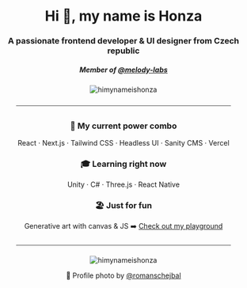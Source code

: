 <h1 align="center">Hi 👋, my name is Honza</h1>
<h3 align="center">A passionate frontend developer & UI designer from Czech republic</h3>
<h5 align="center">Member of <a href="https://github.com/melody-labs">@melody-labs</a></h5>
<p align="center"><img align="center" src="https://github-readme-streak-stats.herokuapp.com/?user=himynameishonza&" alt="himynameishonza" /></p>

<p align="center">⎯⎯⎯⎯⎯⎯⎯⎯⎯⎯⎯⎯⎯⎯⎯⎯⎯⎯⎯⎯⎯⎯⎯⎯⎯⎯⎯⎯⎯⎯⎯⎯⎯⎯⎯⎯⎯⎯⎯⎯⎯⎯⎯⎯⎯⎯⎯⎯⎯⎯⎯⎯⎯⎯⎯⎯⎯⎯⎯⎯⎯⎯</p>

<h3 align="center">🚀 My current power combo</h3>
<p align="center">React · Next.js · Tailwind CSS · Headless UI · Sanity CMS · Vercel</p>

<h3 align="center">🎓 Learning right now</h3>
<p align="center">Unity · C# · Three.js · React Native</p>

<h3 align="center">🏖️ Just for fun</h3>
<p align="center">Generative art with canvas & JS ➡️ <a href="https://playground.himynameishonza.com/generative-art">Check out my playground</a></p>

<p align="center">⎯⎯⎯⎯⎯⎯⎯⎯⎯⎯⎯⎯⎯⎯⎯⎯⎯⎯⎯⎯⎯⎯⎯⎯⎯⎯⎯⎯⎯⎯⎯⎯⎯⎯⎯⎯⎯⎯⎯⎯⎯⎯⎯⎯⎯⎯⎯⎯⎯⎯⎯⎯⎯⎯⎯⎯⎯⎯⎯⎯⎯⎯</p>

<p align="center"><img align="center" src="https://github-readme-stats.vercel.app/api/top-langs?username=himynameishonza&show_icons=true&locale=en&layout=compact" alt="himynameishonza" /></p>

<p align="center">📸 Profile photo by <a href="https://github.com/romanschejbal">@romanschejbal</a></p>
